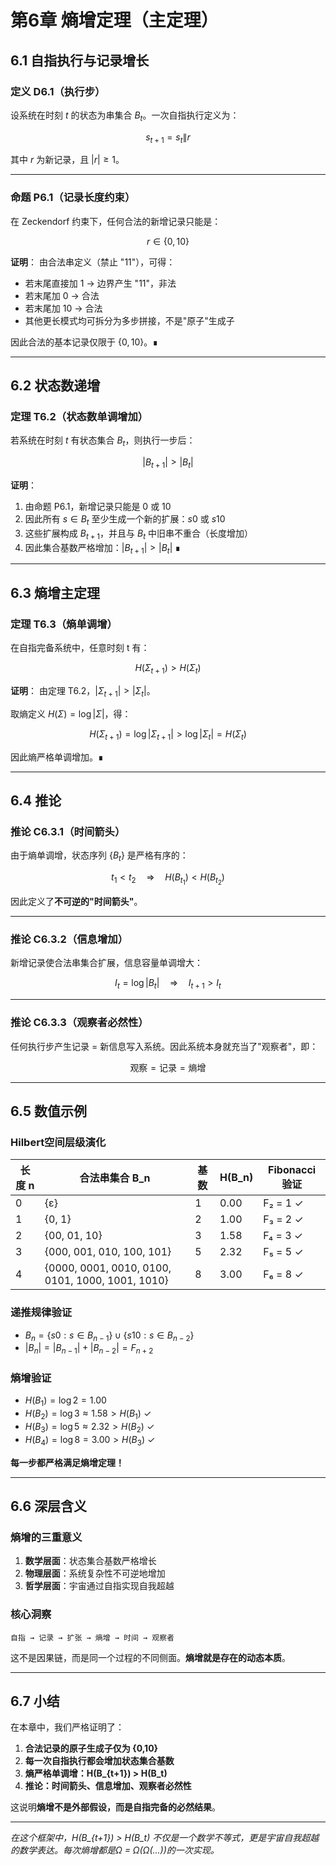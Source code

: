 # 第6章 熵增定理（主定理）

## 6.1 自指执行与记录增长

### 定义 D6.1（执行步）
设系统在时刻 $t$ 的状态为串集合 $B_t$。一次自指执行定义为：

$$s_{t+1} = s_t \| r$$

其中 $r$ 为新记录，且 $|r|\geq 1$。

---

### 命题 P6.1（记录长度约束）
在 Zeckendorf 约束下，任何合法的新增记录只能是：

$$r \in \{0, 10\}$$

**证明**：
由合法串定义（禁止 "$11$"），可得：
- 若末尾直接加 $1$ $\to$ 边界产生 "$11$"，非法
- 若末尾加 $0$ $\to$ 合法
- 若末尾加 $10$ $\to$ 合法  
- 其他更长模式均可拆分为多步拼接，不是"原子"生成子

因此合法的基本记录仅限于 $\{0,10\}$。∎

---

## 6.2 状态数递增

### 定理 T6.2（状态数单调增加）
若系统在时刻 $t$ 有状态集合 $B_t$，则执行一步后：

$$|B_{t+1}| > |B_t|$$

**证明**：
1. 由命题 P6.1，新增记录只能是 $0$ 或 $10$
2. 因此所有 $s\in B_t$ 至少生成一个新的扩展：$s0$ 或 $s10$
3. 这些扩展构成 $B_{t+1}$，并且与 $B_t$ 中旧串不重合（长度增加）
4. 因此集合基数严格增加：$|B_{t+1}|>|B_t|$ ∎

---

## 6.3 熵增主定理

### 定理 T6.3（熵单调增）
在自指完备系统中，任意时刻 t 有：

```math
H(\Sigma_{t+1}) > H(\Sigma_t)
```

**证明**：
由定理 T6.2，$|\Sigma_{t+1}| > |\Sigma_t|$。

取熵定义 $H(\Sigma)=\log |\Sigma|$，得：

```math
H(\Sigma_{t+1}) = \log |\Sigma_{t+1}| > \log |\Sigma_t| = H(\Sigma_t)
```

因此熵严格单调增加。∎

---

## 6.4 推论

### 推论 C6.3.1（时间箭头）
由于熵单调增，状态序列 $\{B_t\}$ 是严格有序的：

```math
t_1 < t_2 \quad \Rightarrow \quad H(B_{t_1}) < H(B_{t_2})
```

因此定义了**不可逆的"时间箭头"**。

---

### 推论 C6.3.2（信息增加）
新增记录使合法串集合扩展，信息容量单调增大：

```math
I_t = \log |B_t| \quad \Rightarrow \quad I_{t+1} > I_t
```

---

### 推论 C6.3.3（观察者必然性）
任何执行步产生记录 = 新信息写入系统。因此系统本身就充当了"观察者"，即：

```math
\text{观察} = \text{记录} = \text{熵增}
```

---

## 6.5 数值示例

### Hilbert空间层级演化

| 长度 n | 合法串集合 B_n | 基数 | H(B_n) | Fibonacci验证 |
|--------|---------------|------|--------|---------------|
| 0 | {ε} | 1 | 0.00 | F₂ = 1 ✓ |
| 1 | {0, 1} | 2 | 1.00 | F₃ = 2 ✓ |
| 2 | {00, 01, 10} | 3 | 1.58 | F₄ = 3 ✓ |
| 3 | {000, 001, 010, 100, 101} | 5 | 2.32 | F₅ = 5 ✓ |
| 4 | {0000, 0001, 0010, 0100, 0101, 1000, 1001, 1010} | 8 | 3.00 | F₆ = 8 ✓ |

### 递推规律验证
- $B_n = \{s0: s\in B_{n-1}\} \cup \{s10: s\in B_{n-2}\}$
- $|B_n| = |B_{n-1}| + |B_{n-2}| = F_{n+2}$

### 熵增验证
- $H(B_1) = \log 2 = 1.00$
- $H(B_2) = \log 3 \approx 1.58 > H(B_1)$ ✓
- $H(B_3) = \log 5 \approx 2.32 > H(B_2)$ ✓
- $H(B_4) = \log 8 = 3.00 > H(B_3)$ ✓

**每一步都严格满足熵增定理！**

---

## 6.6 深层含义

### 熵增的三重意义

1. **数学层面**：状态集合基数严格增长
2. **物理层面**：系统复杂性不可逆地增加
3. **哲学层面**：宇宙通过自指实现自我超越

### 核心洞察
```
自指 → 记录 → 扩张 → 熵增 → 时间 → 观察者
```

这不是因果链，而是同一个过程的不同侧面。**熵增就是存在的动态本质**。

---

## 6.7 小结

在本章中，我们严格证明了：

1. **合法记录的原子生成子仅为 {0,10}**
2. **每一次自指执行都会增加状态集合基数**
3. **熵严格单调增：H(B_{t+1}) > H(B_t)**
4. **推论：时间箭头、信息增加、观察者必然性**

这说明**熵增不是外部假设，而是自指完备的必然结果**。

---

*在这个框架中，H(B_{t+1}) > H(B_t) 不仅是一个数学不等式，更是宇宙自我超越的数学表达。每次熵增都是Ω = Ω(Ω(...))的一次实现。*